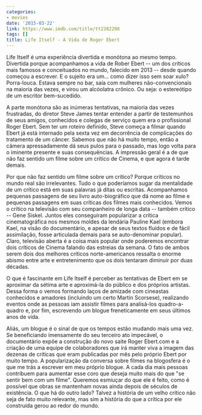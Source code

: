```yaml
---
categories:
- movies
date: '2015-03-22'
link: https://www.imdb.com/title/tt2382298
tags: []
title: Life Itself - A Vida de Roger Ebert
---
```


Life Itself é uma experiência divertida e monótona ao mesmo tempo. Divertida porque acompanhamos a vida de Rober Ebert -- um dos críticos mais famosos e conceituados no mundo, falecido em 2013 -- desde quando começou a escrever. E o sujeito era um... como dizer isso sem soar xulo? Porra-louca. Estava sempre no bar, saía com mulheres não-convencionais na maioria das vezes, e virou um alcóolatra crônico. Ou seja: o estereótipo de um escritor bem-sucedido.

A parte monótona são as inúmeras tentativas, na maioria das vezes frustradas, do diretor Steve James tentar entender a partir de testemunhos de seus amigos, conhecidos e colegas de serviço quem era o profissional Roger Ebert. Sem ter um roteiro definido, Steve começa a filmar quando Ebert já está internado pela sexta vez em decorrência de complicações do tratamento de um câncer. Sabemos que não há muito tempo, então a câmera apressadamente dá seus pulos para o passado, mas logo volta para o iminente presente e suas consequências. A impressão geral é a de que não faz sentido um filme sobre um crítico de Cinema, e que agora é tarde demais.

Por que não faz sentido um filme sobre um crítico? Porque críticos no mundo real são irrelevantes. Tudo o que poderíamos sugar da mentalidade de um crítico está em suas palavras já ditas ou escritas. Acompanhamos pequenas passagens de seu livro auto-biográfico que dá nome ao filme e pequenas passagens em suas críticas dos filmes mais conhecidos. Vemos o crítico na televisão com seu companheiro de longa data -- também crítico -- Gene Siskel. Juntos eles conseguiram popularizar a crítica cinematográfica nos mesmos moldes da lendária Pauline Kael (embora Kael, na visão do documentário, e apesar de seus textos fluidos e de fácil assimilação, fosse articulada demais para se auto-denominar popular). Claro, televisão aberta é a coisa mais popular onde poderemos encontrar dois críticos de Cinema falando das estreias da semana. O fato de ambos serem dois dos melhores críticos norte-americanos ressalta o enorme abismo entre arte e entretenimento que os dois tentaram diminuir por duas décadas.

O que é fascinante em Life Itself é perceber as tentativas de Ebert em se aproximar da sétima arte e aproximá-la do público e dos próprios artistas. Dessa forma o vemos formando laços de amizade com cineastas conhecidos e amadores (incluindo um certo Martin Scorsese), realizando eventos onde as pessoas iam assistir filmes para analisá-los quadro-a-quadro e, por fim, escrevendo um blogue freneticamente em seus últimos anos de vida.

Aliás, um blogue é o sinal de que os tempos estão mudando mais uma vez. Se beneficiando imensamente do seu terceiro ato impecável, o documentário expõe a construção do novo saite Roger Ebert.com e a criação de uma equipe de colaboradores que irá manter viva a imagem das dezenas de críticas que eram publicadas por mês pelo próprio Ebert por muito tempo. A popularização da conversa sobre filmes na blogosfera é o que me trás a escrever em meu próprio blogue. A cada dia mais pessoas contribuem para aumentar esse coro que deseja muito mais do que "se sentir bem com um filme". Queremos esmiuçar do que ele é feito, como é possível que obras se mantenham novas ainda depois de séculos de existência. O que há do outro lado? Talvez a história de um velho crítico não seja de fato muito relevante, mas sim a história do que a crítica por ele construída gerou ao redor do mundo.